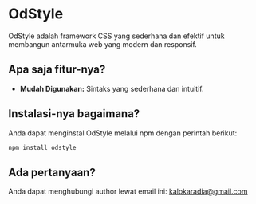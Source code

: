 # OdStyle

OdStyle adalah framework CSS yang sederhana dan efektif untuk membangun antarmuka web yang modern dan responsif.

## Apa saja fitur-nya?

-   **Mudah Digunakan:** Sintaks yang sederhana dan intuitif.

## Instalasi-nya bagaimana?

Anda dapat menginstal OdStyle melalui npm dengan perintah berikut:

```bash
npm install odstyle
```

## Ada pertanyaan?

Anda dapat menghubungi author lewat email ini:
kalokaradia@gmail.com
